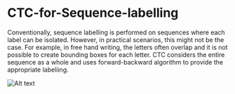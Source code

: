 
# CTC-for-Sequence-labelling

Conventionally, sequence labelling is performed on sequences where each label can be isolated. However, in practical scenarios, this might not be the case. For example, in free hand writing, the letters often overlap and it is not possible to create bounding boxes for each letter. CTC considers the entire sequence as a whole and uses forward-backward algorithm to provide the appropriate labeliing.

![Alt text](/relative/path/to/img.jpg?raw=true "Optional Title")

